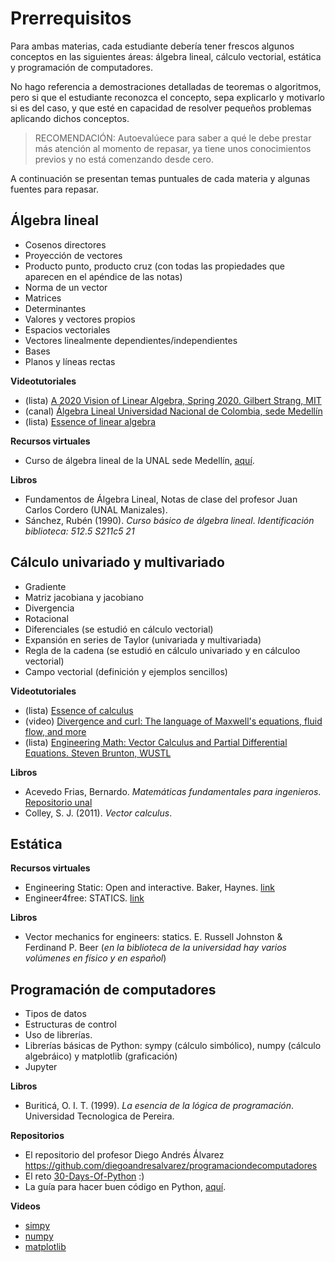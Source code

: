 # Prerrequisitos

Para ambas materias, cada estudiante debería tener frescos algunos conceptos en las siguientes áreas: álgebra lineal, cálculo vectorial, estática y programación de computadores. 

No hago referencia a demostraciones detalladas de teoremas o algoritmos, pero si que el estudiante reconozca el concepto, sepa explicarlo y motivarlo si es del caso, y que esté en capacidad de resolver pequeños problemas aplicando dichos conceptos. 

>RECOMENDACIÓN: Autoevalúece para saber a qué le debe prestar más atención al momento de repasar, ya tiene unos conocimientos previos y no está comenzando desde cero.

A continuación se presentan temas puntuales de cada materia y algunas fuentes para repasar.

## Álgebra lineal

- Cosenos directores
- Proyección de vectores
- Producto punto, producto cruz (con todas las propiedades que aparecen en el apéndice de las notas)
- Norma de un vector
- Matrices
- Determinantes
- Valores y vectores propios
- Espacios vectoriales
- Vectores linealmente dependientes/independientes
- Bases
- Planos y líneas rectas

**Videotutoriales**
- (lista) [A 2020 Vision of Linear Algebra, Spring 2020. Gilbert Strang, MIT](https://www.youtube.com/playlist?list=PLUl4u3cNGP61iQEFiWLE21EJCxwmWvvek)
- (canal) [Álgebra Lineal Universidad Nacional de Colombia, sede Medellín](https://www.youtube.com/channel/UCsE2po3zBjPxGYMH8UWJQ6w)
- (lista) [Essence of linear algebra](https://www.youtube.com/playlist?list=PLZHQObOWTQDPD3MizzM2xVFitgF8hE_ab)

**Recursos virtuales**
- Curso de álgebra lineal de la UNAL sede Medellín, [aquí](https://ciencias.medellin.unal.edu.co/cursos/algebra-lineal/clases.html).

**Libros**
- Fundamentos de Álgebra Lineal, Notas de clase del profesor Juan Carlos Cordero (UNAL Manizales).
- Sánchez, Rubén (1990). *Curso básico de álgebra lineal*. *Identificación biblioteca: 512.5 S211c5 21*




## Cálculo univariado y multivariado

- Gradiente
- Matriz jacobiana y jacobiano
- Divergencia
- Rotacional
- Diferenciales (se estudió en cálculo vectorial)
- Expansión en series de Taylor (univariada y multivariada)
- Regla de la cadena (se estudió en cálculo univariado y en cálculoo vectorial)
- Campo vectorial (definición y ejemplos sencillos)

**Videotutoriales**
- (lista) [Essence of calculus](https://youtube.com/playlist?list=PLZHQObOWTQDMsr9K-rj53DwVRMYO3t5Yr)
- (video) [Divergence and curl: The language of Maxwell's equations, fluid flow, and more](https://www.youtube.com/watch?v=rB83DpBJQsE&ab_channel=3Blue1Brown)
- (lista) [Engineering Math: Vector Calculus and Partial Differential Equations. Steven Brunton, WUSTL](https://youtube.com/playlist?list=PLMrJAkhIeNNQromC4WswpU1krLOq5Ro6S)

**Libros**
* Acevedo Frias, Bernardo. *Matemáticas fundamentales para ingenieros*. [Repositorio unal](https://repositorio.unal.edu.co/bitstream/handle/unal/7173/bernardoacevedofrias.2003.pdf?sequence=1&isAllowed=y)
* Colley, S. J. (2011). *Vector calculus*.



## Estática

**Recursos virtuales**
- Engineering Static: Open and interactive. Baker, Haynes. [link](https://engineeringstatics.org/Chapter_01.html)
- Engineer4free: STATICS. [link](https://www.engineer4free.com/statics.html)

**Libros**
- Vector mechanics for engineers: statics. E. Russell Johnston & Ferdinand P. Beer (*en la biblioteca de la universidad hay varios volúmenes en físico y en español*)


## Programación de computadores
- Tipos de datos
- Estructuras de control
- Uso de librerías.
- Librerías básicas de Python: sympy (cálculo simbólico), numpy (cálculo algebráico) y matplotlib (graficación)
- Jupyter

**Libros**
- Buriticá, O. I. T. (1999). *La esencia de la lógica de programación*. Universidad Tecnologica de Pereira.

**Repositorios**
- El repositorio del profesor Diego Andrés Álvarez <https://github.com/diegoandresalvarez/programaciondecomputadores>
- El reto [30-Days-Of-Python](https://github.com/Asabeneh/30-Days-Of-Python) :)
- La guía para hacer buen código en Python, [aquí](http://web.archive.org/web/20111010053227/http://jaynes.colorado.edu/PythonGuidelines.html#module_formatting).

**Videos**
- [simpy](https://www.youtube.com/watch?v=1yBPEPhq54M&ab_channel=Mr.PSolver)
- [numpy](https://www.youtube.com/watch?v=DcfYgePyedM&ab_channel=Mr.PSolver)
- [matplotlib](https://www.youtube.com/watch?v=cTJBJH8hacc&ab_channel=Mr.PSolver)